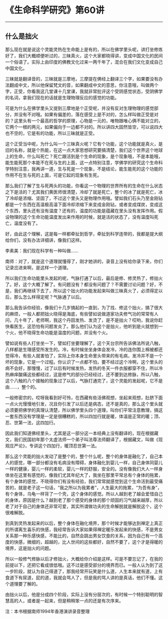 # 《生命科学研究》第60讲

------

## 什么是拙火

那么现在就是说这个灵能灵热在生命能上是有的，所以在佛学里头呢，讲打坐修炼好了，我们大概顺便听过的，三昧真火，这个大家都晓得讲，变成中国文化的民间一个俗语了。实际上由印度的佛教文化过来一两千年了，混合在我们文化变成自己中国文化。

三昧就是翻译音的，三昧就是三摩地，三摩提在佛经上翻译三个字，如果要没有办法翻成中文，所以他保留梵文的音，如果翻成中文的意思，你注意哦，叫做两个字，正受，你看我这几堂课十几堂课，我就非常批评这个受阴感觉状态，受阴佛学的名词，拿我们现在的话就是生理物理反应的感觉的功能。

可是为什么在佛学里头又提到三摩地是个正受呢，并没有反对生理物理的感觉部分，并没有不对哦。如果有偏差的，落在感受上是不对的，怎么样叫做正受是对的？这里头有一个最高的哲学的原理，心物是一元的，唯物跟唯心俩不能对立的，它两个一根的两元，如果偏向于一边都不对的。所以讲四大固然皆空，可以说四大也不空的，它是有的功能，所以三昧就是正受。

这个正受当中呢，为什么叫一个三昧真火呢？它有个功能，这个功能就是真火，是旧的名称，就是个热能，在这一点大家思想研究要搞清楚，我们这个世界这个地球上的生命，什么叫死亡？死亡跟活到是个生命的现象，是个现象哦，不是本能哦，能生能死那个本能不在死与生的上面，这一点特别注意，学佛学的研究这个生命科学特别注意，我再讲一道，生与死是一个现象，不是结论，能生能死的这个功能的作用不在生与死的上面，可是它起的现象有生死。

那么我们了解了生与死两头的功能，你看这一个物理的世界所有的生命在什么状态之下是活的？尤其我们黄医师很清楚，冷却了就是死亡，整个的冰了就是死亡，冰了冷却是浓缩、坚固了，不过这个里头又是物理作用哦。譬如我们石头乃至金刚钻都是一个东西在高温极高温下面冷却浓缩下来变成金刚钻，或者变成煤炭，变成这个东西，里头还有没有温度？还有的，温度的功能是蕴藏在里头没有发挥作用。假设物理的这个生命功能温度发出来作用的时候，就是活的状态了，没有温度叫死亡，温度没有了。

好，由此这个理解，这是每一样都牵扯到哲学，牵扯到科学连带的，我都是提大纲给你们，没有办法详细讲，像我们这样。

李素美：我们现在科学有一种叫做……

南师：对了，就是这个道理就懂得了，刚才她讲的，录音上没有给你录下来，你们记录岔进来啊，是这样一个道理。

所以我们生命功能里头发起的呢，气脉打通了以后，最后是修、修灵热了，修拙火了。好，这个大概了解了。有问题没有？都没有问题了？不需要讨论问题？好，不是，我们再继续下去了，所以这个拙火的功能发起来叫做三昧真火了，必须得定以后，那么怎么样得定呢？气脉通了以后。

那么我告诉你经验，像我们十几岁搞起的一直到，为了找、修这个拙火，搞了很大的麻烦，一般人都把拙火晓得是海底，有些譬如说做道家功夫修气功的常常有人问，几十年了，老师啊，我这个丹田发热、发烫了，是不是拙火？哎哟，我说你赶快看医生，这恐怕有问题发炎了。那么他们认为这个是拙火，他听到是火就想到一个火，他不晓得生命功能是温度的问题，并没有个火。

譬如说有些人打坐坐一下，譬如打坐要理解了，这个天台宗所告诉佛法所说八触，八样都是生理感受所发生的。冷，有时候坐坐身体会发冷，冷的连你围上棉被都还觉得冷，有些人就害怕了，实际上你本身生命里头带来的有毛病，发冷并不是一个坏的现象，它是一个过程。你认识了一点都不怕，要不经过这个冷啊，这个里头的病不会好，那慢慢，过了以后有时候发热，发热的冬天一件衣服都穿不住，所以冷热麻痒酸痛这些都经过，这是修气的部分已经经过，还不要到达修脉，所以八触，这个八触的八个接触的现象过了以后，气脉打通完了，这个灵能的发起呢，它不是由……，整个的。

一般修密宗的，哎呀我看到好可怜，在西藏有些活佛观想，坐起来观想，肚脐下面一点火光慢慢地引发，况且你引发了以后还是病态，还不是真的，那么这个里头就必须要把佛学的真理认清楚，所以佛学里头四个道理，叫你们平常注意教理，搞这一套东西没有学理是一定是很糟糕的，所以四加行就是暖，体温是正常的暖；顶、忍、世第一法，这四加行。

因此我们知道佛经里头，尤其是这一部分这一本经典上没有翻译的，现在根据藏文，我们民国初年那个太虚法师一个弟子叫法尊法师翻译了，根据藏文，叫做《现观庄严论》，专讲这个四加行，暖顶忍世第一法。

那么这个灵能的拙火发动了是整个的，整个什么呢，整个的身体是融化了，自己本人的感觉，哪一部分都没有毛病没有障碍，身体融化到婴儿一样，自己身体同婴儿一样的健康，婴儿一样的柔软，婴儿一样的舒服，安全的。没有像我们大人一样身体坐在这里有感觉的，像我们尤其年纪大了，我坐在那里平常总有个身体的拖累，有个身体的感觉，不晓得你们有没有经验，我们常常就感觉到这个生命活到最受痛苦的，就是老子这一句话，“我之所以为我累者”，人生最大的拖累，“为吾有身”，有个身体，乌龟一样背了一个壳，这个身体的感觉。所以人越到老了越会爱惜自己的身体，原因是什么？越到老了那个感受的身体的那个顽固的习气越来越厚，所以老了对于自己的身体还非常可爱，其实所谓做功夫的生命解脱就是解脱这个，这个很难解脱。

到真到灵热发起来的以后，整个身体在融化境界，那个时候才能够达到禅定上真正的所谓离生喜乐的快感，我经常告诉大家如果得禅定暖乐发起来的快感，不是男女关系那一种乐感快感，不能比的，自然会跳出男女饮食的关系，因为自己有一个高度的快感，微细的，超越的，比人世间的这些都好，自然不要了，这个才是得暖的境界，这是拙火的问题。

所以一般修气修脉以后才修拙火，大概给你介绍是这样。可是不要忘记了，在我的前提以下，还把它看成很低哦。这不过是感受部分的境界而已。一般人认为到了这一步阶段，就认为自己得道了，那我经常开玩笑是什么道，人生本来就有道，上有食道下有尿道，屁的道，我就会骂人了，但是我的骂人讲的是真话，他们不懂。这个道理要了解的。

由拙火以后，他是分成四个阶段，实际上没有分层次的，有时候一个特别聪明的智慧高的人，或者是一起来，但是稍稍笨一点的还是有次序来。

注：本书根据南师1994年香港演讲录音整理


